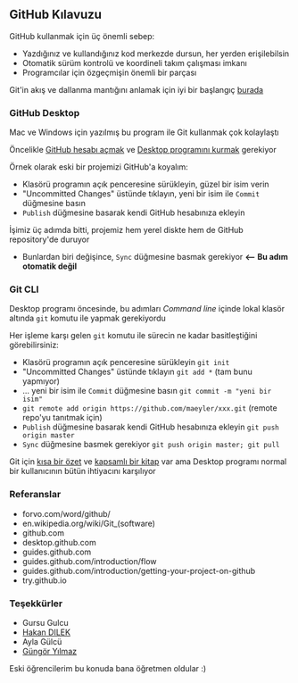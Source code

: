 ## GitHub Kılavuzu

GitHub kullanmak için üç önemli sebep:
* Yazdığınız ve kullandığınız kod merkezde dursun, her yerden erişilebilsin
* Otomatik sürüm kontrolü ve koordineli takım çalışması imkanı
* Programcılar için özgeçmişin önemli bir parçası

Git'in akış ve dallanma mantığını anlamak için iyi bir başlangıç [burada](https://guides.github.com/introduction/flow/)

### GitHub Desktop

Mac ve Windows için yazılmış bu program ile Git kullanmak çok kolaylaştı

Öncelikle [GitHub hesabı açmak](https://github.com/join) ve [Desktop programını kurmak](https://desktop.github.com) gerekiyor

Örnek olarak eski bir projemizi GitHub'a koyalım:
* Klasörü programın açık penceresine sürükleyin, güzel bir isim verin
* "Uncommitted Changes" üstünde tıklayın, yeni bir isim ile `Commit` düğmesine basın
* `Publish` düğmesine basarak kendi GitHub hesabınıza ekleyin

İşimiz üç adımda bitti, projemiz hem yerel diskte hem de GitHub repository'de duruyor
* Bunlardan biri değişince, `Sync` düğmesine basmak gerekiyor  **<-- Bu adım otomatik değil**

### Git CLI

Desktop programı öncesinde, bu adımları *Command line* içinde lokal klasör altında `git` komutu ile yapmak gerekiyordu

Her işleme karşı gelen `git` komutu ile sürecin ne kadar basitleştiğini görebilirsiniz:
* Klasörü programın açık penceresine sürükleyin   `git init`
* "Uncommitted Changes" üstünde tıklayın   `git add *` (tam bunu yapmıyor)
* ... yeni bir isim ile `Commit` düğmesine basın  `git commit -m "yeni bir isim"`
* `git remote add origin https://github.com/maeyler/xxx.git` (remote repo'yu tanıtmak için)
* `Publish` düğmesine basarak kendi GitHub hesabınıza ekleyin  `git push origin master`
* `Sync` düğmesine basmek gerekiyor   `git push origin master; git pull`

Git için [kısa bir özet](http://try.github.io) ve [kapsamlı bir kitap](https://git-scm.com/book/en/v2) var 
ama Desktop programı normal bir kullanıcının bütün ihtiyacını karşılıyor

### Referanslar

* forvo.com/word/github/
* en.wikipedia.org/wiki/Git_(software)
* github.com
* desktop.github.com
* guides.github.com
* guides.github.com/introduction/flow
* guides.github.com/introduction/getting-your-project-on-github
* try.github.io

### Teşekkürler

* Gursu Gulcu 
* [Hakan DILEK](https://github.com/hakandilek)
* Ayla Gülcü
* [Güngör Yılmaz](https://github.com/gungor)
 
Eski öğrencilerim bu konuda bana öğretmen oldular :)
